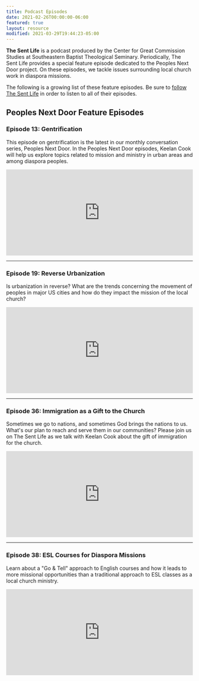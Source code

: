 ```yaml
---
title: Podcast Episodes
date: 2021-02-26T00:00:00-06:00
featured: true
layout: resource
modified: 2021-03-29T19:44:23-05:00
---
```


**The Sent Life** is a podcast produced by the Center for Great Commission Studies at Southeastern Baptist Theological Seminary. Periodically, The Sent Life provides a special feature episode dedicated to the Peoples Next Door project. On these episodes, we tackle issues surrounding local church work in diaspora missions.

The following is a growing list of these feature episodes. Be sure to [follow The Sent Life](https://www.thecgcs.org/the-sent-life-podcast) in order to listen to all of their episodes.

## Peoples Next Door Feature Episodes

### Episode 13: Gentrification
This episode on gentrification is the latest in our monthly conversation series, Peoples Next Door. In the Peoples Next Door episodes, Keelan Cook will help us explore topics related to mission and ministry in urban areas and among diaspora peoples.

<iframe src="https://open.spotify.com/embed-podcast/episode/2o0NveJuwFNbqFMwzp24Ht" width="100%" height="232" frameborder="0" allowtransparency="true" allow="encrypted-media"></iframe>

---

### Episode 19: Reverse Urbanization
Is urbanization in reverse? What are the trends concerning the movement of peoples in major US cities and how do they impact the mission of the local church?

<iframe src="https://open.spotify.com/embed-podcast/episode/4aO7unXVqo6pnJvsOEIyGp" width="100%" height="232" frameborder="0" allowtransparency="true" allow="encrypted-media"></iframe>

---

### Episode 36: Immigration as a Gift to the Church
Sometimes we go to nations, and sometimes God brings the nations to us. What's our plan to reach and serve them in our communities? Please join us on The Sent Life as we talk with Keelan Cook about the gift of immigration for the church.

<iframe src="https://open.spotify.com/embed-podcast/episode/6EIl4FnMss2pz4gP38T24D" width="100%" height="232" frameborder="0" allowtransparency="true" allow="encrypted-media"></iframe>

---

### Episode 38: ESL Courses for Diaspora Missions
Learn about a "Go & Tell" approach to English courses and how it leads to more missional opportunities than a traditional approach to ESL classes as a local church ministry.

<iframe src="https://open.spotify.com/embed-podcast/show/7HmzNpfnTnrT62Vu0M64Zm" width="100%" height="232" frameborder="0" allowtransparency="true" allow="encrypted-media"></iframe>
